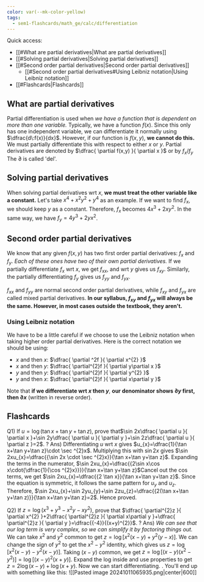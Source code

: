 ```yaml
---
color: var(--mk-color-yellow)
tags:
  - sem1-flashcards/math_ge/calc/differentiation
---
```

Quick access:
- [[#What are partial derivatives|What are partial derivatives]]
- [[#Solving partial derivatives|Solving partial derivatives]]
- [[#Second order partial derivatives|Second order partial derivatives]]
	- [[#Second order partial derivatives#Using Leibniz notation|Using Leibniz notation]]
- [[#Flashcards|Flashcards]]

## What are partial derivatives
Partial differentiation is used when *we have a function that is dependent on more than one variable.* Typically, we have a function $f(x)$. Since this only has one independent variable, we can differentiate it normally using $\dfrac{d\:f(x)}{dx}$. However, if our function is $f(x,y)$, **we cannot do this.** We must partially differentiate this with respect to either $x$ or $y$. Partial derivatives are denoted by $\dfrac{ \partial  f(x,y) }{ \partial x }$ or by $f_{x}$/$f_{y}$ The $\partial$ is called 'del'. 

## Solving partial derivatives
When solving partial derivatives wrt $x$, **we must treat the other variable like a constant.** Let's take $x^4+x^2y^2+y^4$ as an example. If we want to find $f_{x}$, we should keep $y$ as a constant. Therefore, $f_{x}$ becomes $4x^3+2xy^2$. In the same way, we have $f_{y}=4y^3+2yx^2$.

## Second order partial derivatives
We know that any given $f(x,y)$ has two first order partial derivatives: $f_{x}$ and $f_{y}$. *Each of these ones have two of their own partial derivatives.* If we partially differentiate $f_{x}$ wrt $x$, we get $f_{xx}$, and wrt $y$ gives us $f_{xy}$. Similarly, the partially differentiating $f_{y}$ gives us $f_{yy}$ and $f_{yx}$. 

$f_{xx}$ and $f_{yy}$ are normal second order partial derivatives, while $f_{xy}$ and $f_{yx}$ are called mixed partial derivatives. **In our syllabus, $f_{xy}$ and $f_{yx}$ will always be the same. However, in most cases outside the textbook, they aren't.** 

### Using Leibniz notation
We have to be a little careful if we choose to use the Leibniz notation when taking higher order partial derivatives. Here is the correct notation we should be using:
- $x$ and then $x$: $\dfrac{ \partial ^2f }{ \partial x^{2} }$
- $x$ and then $y$: $\dfrac{ \partial^{2}f }{ \partial y\partial x }$
- $y$ and then $y$: $\dfrac{ \partial^{2}f }{ \partial y^{2} }$
- $y$ and then $x$: $\dfrac{ \partial^{2}f }{ \partial x\partial y }$

Note that **if we differentiate wrt $x$ then $y$**, **our denominator shows $\partial y$ first, then $\partial x$** (written in reverse order).


## Flashcards
Q1) If $u=\log(\tan x+\tan y+\tan z)$, prove that$\sin 2x\dfrac{ \partial u }{ \partial x }+\sin 2y\dfrac{ \partial u }{ \partial y }+\sin 2z\dfrac{ \partial u }{ \partial z }=2$.
?
Ans) Differentiating $u$ wrt $x$ gives $u_{x}=\dfrac{1}{\tan x+\tan y+\tan z}\cdot \sec ^{2}x$. Multiplying this with $\sin 2x$ gives $\sin 2xu_{x}=\dfrac{{\sin 2x \cdot \sec ^{2}x}}{\tan x+\tan y+\tan z}$. Expanding the terms in the numerator, $\sin 2xu_{x}=\dfrac{{2\sin x\cos x\cdot{\dfrac{1}{\cos ^{2}x}}}}{\tan x+\tan y+\tan z}$Cancel out the $\cos$ terms, we get $\sin 2xu_{x}=\dfrac{{2 \tan x}}{\tan x+\tan y+\tan z}$. Since the equation is symmetric, it follows the same pattern for $u_{y}$ and $u_{z}$. Therefore, $\sin 2xu_{x}+\sin 2yu_{y}+\sin 2zu_{z}=\dfrac{{2(\tan x+\tan y+\tan z)}}{\tan x+\tan y+\tan z}=2$. Hence proved.
<!--SR:!2025-01-08,4,270-->

Q2) If $z=\log(x^{3}+y^{3}-x^{2}y-xy^{2})$, prove that $\dfrac{ \partial^{2}z }{ \partial x^{2} }+2\dfrac{ \partial^{2}z }{ \partial x\partial y }+\dfrac{ \partial^{2}z }{ \partial y }=\dfrac{{-4}}{(x+y)^{2}}$.
?
Ans) *We can see that our log term is very complex, so we can simplify it by factoring things out.* We can take $x^{2}$ and $y^{2}$ common to get $z=\log[x^{2}(x-y)+y^{2}(y-x)]$. We can change the sign of $y^{2}$ to get the $x^{2}-y^{2}$ identity, which gives us $z=\log[x^{2}(x-y)-y^{2}(x-y)]$. Taking $(x-y)$ common, we get $z=\log[(x-y)(x^{2}-y^{2})]=\log[(x-y)^{2}(x+y)]$. Expand the log inside and use properties to get $z=2\log(x-y)+\log(x+y)$. Now we can start differentiating.
.
You'll end up with something like this:
![[Pasted image 20241011065935.png|center|600]]
<!--SR:!2025-01-08,4,272-->


